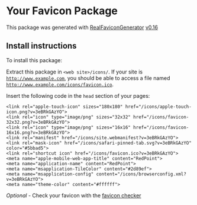 # Your Favicon Package

This package was generated with [RealFaviconGenerator](https://realfavicongenerator.net/) [v0.16](https://realfavicongenerator.net/change_log#v0.16)

## Install instructions

To install this package:

Extract this package in <code>&lt;web site&gt;/icons/</code>. If your site is <code>http://www.example.com</code>, you should be able to access a file named <code>http://www.example.com/icons/favicon.ico</code>.

Insert the following code in the `head` section of your pages:

    <link rel="apple-touch-icon" sizes="180x180" href="/icons/apple-touch-icon.png?v=3eBRkGAzYO">
    <link rel="icon" type="image/png" sizes="32x32" href="/icons/favicon-32x32.png?v=3eBRkGAzYO">
    <link rel="icon" type="image/png" sizes="16x16" href="/icons/favicon-16x16.png?v=3eBRkGAzYO">
    <link rel="manifest" href="/icons/site.webmanifest?v=3eBRkGAzYO">
    <link rel="mask-icon" href="/icons/safari-pinned-tab.svg?v=3eBRkGAzYO" color="#5bbad5">
    <link rel="shortcut icon" href="/icons/favicon.ico?v=3eBRkGAzYO">
    <meta name="apple-mobile-web-app-title" content="RedPoint">
    <meta name="application-name" content="RedPoint">
    <meta name="msapplication-TileColor" content="#2d89ef">
    <meta name="msapplication-config" content="/icons/browserconfig.xml?v=3eBRkGAzYO">
    <meta name="theme-color" content="#ffffff">

*Optional* - Check your favicon with the [favicon checker](https://realfavicongenerator.net/favicon_checker)